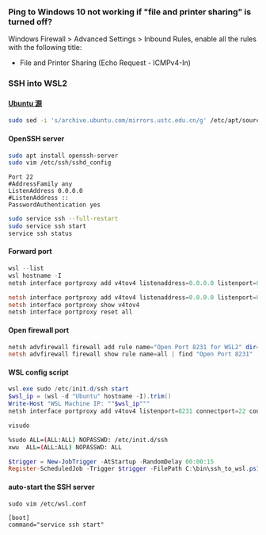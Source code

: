 ---
---

### Ping to Windows 10 not working if "file and printer sharing" is turned off?

Windows Firewall > Advanced Settings > Inbound Rules, enable all the rules with the following title:

- File and Printer Sharing (Echo Request - ICMPv4-In)

### SSH into WSL2

#### [Ubuntu 源](https://mirrors.ustc.edu.cn/help/ubuntu.html)

```sh
sudo sed -i 's/archive.ubuntu.com/mirrors.ustc.edu.cn/g' /etc/apt/sources.list
```

#### OpenSSH server

```sh
sudo apt install openssh-server
sudo vim /etc/ssh/sshd_config
```

```text
Port 22
#AddressFamily any
ListenAddress 0.0.0.0
#ListenAddress ::
PasswordAuthentication yes
```

```sh
sudo service ssh --full-restart
sudo service ssh start
service ssh status
```

#### Forward port

```powershell
wsl --list
wsl hostname -I
netsh interface portproxy add v4tov4 listenaddress=0.0.0.0 listenport=8231 connectaddress=(wsl hostname -I).trim() connectport=22

netsh interface portproxy add v4tov4 listenaddress=0.0.0.0 listenport=8231 connectaddress=172.26.12.41 connectport=22
netsh interface portproxy show v4tov4
netsh interface portproxy reset all
```

#### Open firewall port

```powershell
netsh advfirewall firewall add rule name="Open Port 8231 for WSL2" dir=in action=allow protocol=TCP localport=8231
netsh advfirewall firewall show rule name=all | find "Open Port 8231"
```

#### WSL config script

```ps1
wsl.exe sudo /etc/init.d/ssh start
$wsl_ip = (wsl -d "Ubuntu" hostname -I).trim()
Write-Host "WSL Machine IP: ""$wsl_ip"""
netsh interface portproxy add v4tov4 listenport=8231 connectport=22 connectaddress=$wsl_ip
```

```sh
visudo

%sudo ALL=(ALL:ALL) NOPASSWD: /etc/init.d/ssh
xwu  ALL=(ALL:ALL) NOPASSWD: ALL
```

```powershell
$trigger = New-JobTrigger -AtStartup -RandomDelay 00:00:15
Register-ScheduledJob -Trigger $trigger -FilePath C:\bin\ssh_to_wsl.ps1 -Name RouteSSHtoWSL
```

#### auto-start the SSH server

```text
sudo vim /etc/wsl.conf

[boot]
command="service ssh start"
```
